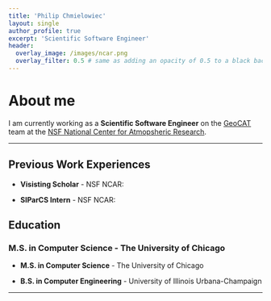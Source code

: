 ```yaml
---
title: 'Philip Chmielowiec'
layout: single
author_profile: true
excerpt: 'Scientific Software Engineer'
header:
  overlay_image: /images/ncar.png
  overlay_filter: 0.5 # same as adding an opacity of 0.5 to a black background
---
```


# About me

I am currently working as a **Scientific Software Engineer** on the [GeoCAT](https://geocat.ucar.edu/) team at the [NSF National Center for Atmopsheric Research](https://ncar.ucar.edu/).

---

## Previous Work Experiences

- **Visisting Scholar** - NSF NCAR:

- **SIParCS Intern** - NSF NCAR:



## Education

### **M.S. in Computer Science** - The University of Chicago

- **M.S. in Computer Science** - The University of Chicago

- **B.S. in Computer Engineering** - University of Illinois Urbana-Champaign

---

